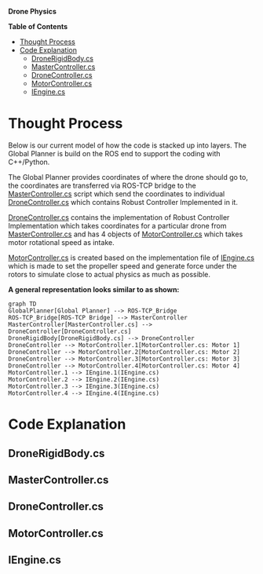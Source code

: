 **Drone Physics**

**Table of Contents**
<!-- TOC -->

- [Thought Process](#thought-process)
- [Code Explanation](#code-explanation)
    - [DroneRigidBody.cs](#dronerigidbodycs)
    - [MasterController.cs](#mastercontrollercs)
    - [DroneController.cs](#dronecontrollercs)
    - [MotorController.cs](#motorcontrollercs)
    - [IEngine.cs](#ienginecs)

<!-- /TOC -->

# Thought Process
Below is our current model of how the code is stacked up into layers. The Global Planner is build on the ROS end to support the coding with C++/Python. 

The Global Planner provides coordinates of where the drone should go to, the coordinates are transferred via ROS-TCP bridge to the [MasterController.cs](#mastercontrollercs) script which send the coordinates to individual [DroneController.cs](#dronecontrollercs) which contains Robust Controller Implemented in it.

[DroneController.cs](#dronecontrollercs) contains the implementation of Robust Controller Implementation which takes coordinates for a particular drone from [MasterController.cs](#mastercontrollercs) and has 4 objects of [MotorController.cs](#motorcontrollercs) which takes motor rotational speed as intake.

[MotorController.cs](#motorcontrollercs) is created based on the implementation file of [IEngine.cs](#ienginecs) which is made to set the propeller speed and generate force under the rotors to simulate close to actual physics as much as possible.

**A general representation looks similar to as shown:**


```mermaid
graph TD
GlobalPlanner[Global Planner] --> ROS-TCP_Bridge
ROS-TCP_Bridge[ROS-TCP Bridge] --> MasterController
MasterController[MasterController.cs] --> DroneController[DroneController.cs]
DroneRigidBody[DroneRigidBody.cs] --> DroneController
DroneController --> MotorController.1[MotorController.cs: Motor 1]
DroneController --> MotorController.2[MotorController.cs: Motor 2]
DroneController --> MotorController.3[MotorController.cs: Motor 3]
DroneController --> MotorController.4[MotorController.cs: Motor 4]
MotorController.1 --> IEngine.1(IEngine.cs)
MotorController.2 --> IEngine.2(IEngine.cs)
MotorController.3 --> IEngine.3(IEngine.cs)
MotorController.4 --> IEngine.4(IEngine.cs)
```

# Code Explanation

## DroneRigidBody.cs
## MasterController.cs
## DroneController.cs
## MotorController.cs
## IEngine.cs